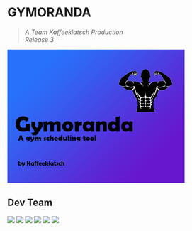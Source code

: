 # GYMORANDA
>*A Team Kaffeeklatsch Production*<br>
*Release 3*

![Gymoranda Logo](src/main/resources/ui/Gymoranda.png)


## Dev Team
[![](https://img.shields.io/badge/jwsmith24-honeydew?style=for-the-badge)](https://github.com/jwsmith24)
[![](https://img.shields.io/badge/cthieme1-red?style=for-the-badge)](https://github.com/cthieme1)
[![](https://img.shields.io/badge/ASULandon17-yellow?style=for-the-badge)](https://github.com/ASULandon17)
[![](https://img.shields.io/badge/jaquinn5-green?style=for-the-badge)](https://github.com/jaquinn5)
[![](https://img.shields.io/badge/nawhitak-plum?style=for-the-badge)](https://github.com/nawhitak)
[![](https://img.shields.io/badge/DaWhit18-blue?style=for-the-badge)](https://github.com/Da-Whit18)



